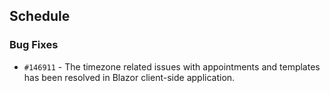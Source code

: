 ## Schedule

### Bug Fixes

- `#146911` - The timezone related issues with appointments and templates has been resolved in Blazor client-side application.

